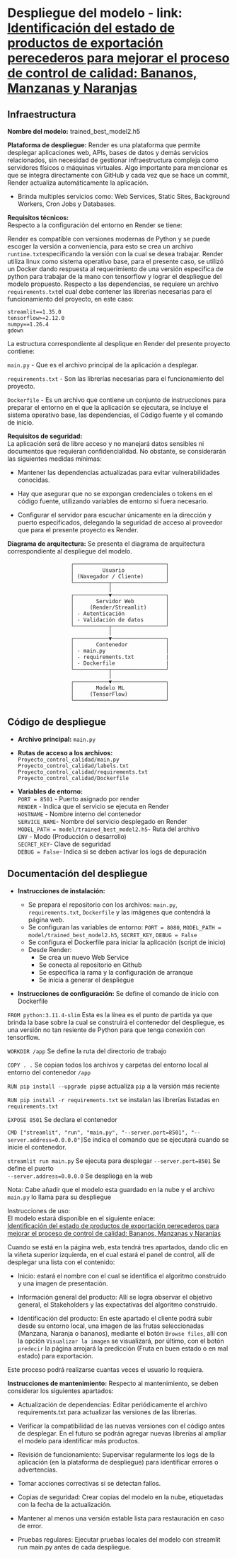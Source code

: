 # Despliegue del modelo - link: [Identificación del estado de productos de exportación perecederos para mejorar el proceso de control de calidad: Bananos, Manzanas y Naranjas](https://proyecto-control-calidad-1.onrender.com)  

## Infraestructura

**Nombre del modelo:** trained_best_model2.h5  
  
**Plataforma de despliegue:** Render es una plataforma que permite desplegar aplicaciones web, APIs, bases de datos y demás servicios relacionados, sin necesidad de gestionar infraestructura compleja como servidores físicos o máquinas virtuales. Algo importante para mencionar es que se integra directamente con GitHub y cada vez que se hace un commit, Render actualiza automáticamente la aplicación. 
  
  - Brinda multiples servicios como: Web Services, Static Sites, Background Workers, Cron Jobs y Databases. 
  
**Requisitos técnicos:**  
Respecto a la configuración del entorno en Render se tiene:

Render es compatible con versiones modernas de Python y se puede escoger la versión a conveniencia, para esto se crea un archivo `runtime.txt`especificando la versión con la cual se desea trabajar. Render utiliza linux como sistema operativo base, para el presente caso, se utilizó un Docker dando respuesta al requerimiento de una versión especifica de python para trabajar de la mano con tensorflow y lograr el despliegue del modelo propuesto. Respecto a las dependencias, se requiere un archivo `requirements.txt`el cual debe contener las librerías necesarias para el funcionamiento del proyecto, en este caso:

  
`streamlit==1.35.0`  
`tensorflow>=2.12.0`  
`numpy==1.26.4`  
`gdown`  

La estructura correspondiente al desplique en Render del presente proyecto contiene: 

`main.py` - Que es el archivo principal de la aplicación a desplegar.  
  
`requirements.txt` - Son las librerías necesarias para el funcionamiento del proyecto.
  
`Dockerfile` - Es un archivo que contiene un conjunto de instrucciones para preparar el entorno en el que la aplicación se ejecutara, se incluye el sistema operativo base, las dependencias, el Código fuente y el comando de inicio.
 
**Requisitos de seguridad:**  
La aplicación será de libre acceso y no manejará datos sensibles ni documentos que requieran confidencialidad. No obstante, se considerarán las siguientes medidas mínimas: 

- Mantener las dependencias actualizadas para evitar vulnerabilidades conocidas.

- Hay que asegurar que no se expongan credenciales o tokens en el código fuente, utilizando variables de entorno si fuera necesario.

- Configurar el servidor para escuchar únicamente en la dirección y puerto especificados, delegando la seguridad de acceso al proveedor que para el presente proyecto es Render. 

  
**Diagrama de arquitectura:** Se presenta el diagrama de arquitectura correspondiente al despliegue del modelo.
```
                    ┌─────────────────────────────┐
                    │         Usuario             │
                    │ (Navegador / Cliente)       │
                    └───────────┬─────────────────┘
                                │
                    ┌───────────▼─────────────────┐
                    │       Servidor Web          │
                    │     (Render/Streamlit)      │
                    │ - Autenticación             │
                    │ - Validación de datos       │
                    └───────────┬─────────────────┘
                                │
                    ┌───────────▼─────────────────┐
                    │       Contenedor            │
                    │ - main.py                   │
                    │ - requirements.txt          |
                    │ - Dockerfile                |
                    └───────────┬─────────────────┘
                                │
                    ┌───────────▼─────────────────┐
                    │       Modelo ML             │
                    │     (TensorFlow)            │
                    └─────────────────────────────┘
```

## Código de despliegue

- **Archivo principal:** `main.py`
  
- **Rutas de acceso a los archivos:**  
`Proyecto_control_calidad/main.py`  
`Proyecto_control_calidad/labels.txt`  
`Proyecto_control_calidad/requirements.txt`  
`Proyecto_control_calidad/Dockerfile`


- **Variables de entorno:**  
`PORT = 8501` - Puerto asignado por render  
`RENDER` - Indica que el servicio se ejecuta en Render  
`HOSTNAME` - Nombre interno del contenedor  
`SERVICE_NAME`- Nombre del servicio desplegado en Render  
`MODEL_PATH = model/trained_best_model2.h5`- Ruta del archivo  
`ENV` - Modo (Producción o desarrollo)  
`SECRET_KEY`- Clave de seguridad  
`DEBUG = False`- Indica si se deben activar los logs de depuración


  
## Documentación del despliegue

- **Instrucciones de instalación:**
  - Se prepara el repositorio con los archivos: `main.py`, `requirements.txt`, `Dockerfile` y las imágenes que contendrá la página web.  
  - Se configuran las variables de entorno: `PORT = 8080`, `MODEL_PATH = model/trained_best_model2.h5`, `SECRET_KEY`, `DEBUG = False`  
  - Se configura el Dockerfile para iniciar la aplicación (script de inicio)  
  - Desde Render:  
    - Se crea un nuevo Web Service  
    - Se conecta al repositorio en Github  
    - Se especifica la rama y la configuración de arranque  
    - Se inicia a generar el despliegue  
 
      
- **Instrucciones de configuración:**
Se define el comando de inicio con Dockerfile
  
`FROM python:3.11.4-slim` Esta es la línea es el punto de partida ya que brinda la base sobre la cual se construirá el contenedor del despliegue, es una versión no tan resiente de Python para que tenga conexión con tensorflow.
  
`WORKDIR /app` Se define la ruta del directorio de trabajo  

`COPY . .` Se copian todos los archivos y carpetas del entorno local al entorno del contenedor `/app`  

`RUN pip install --upgrade pip`se actualiza `pip` a la versión más reciente  

`RUN pip install -r requirements.txt` se instalan las librerías listadas en `requirements.txt`  

`EXPOSE 8501` Se declara el contenedor  

`CMD ["streamlit", "run", "main.py", "--server.port=8501", "--server.address=0.0.0.0"]`Se indica el comando que se ejecutará cuando se inicie el contenedor. 

`streamlit run main.py` Se ejecuta para desplegar
`--server.port=8501` Se define el puerto  
`--server.address=0.0.0.0` Se despliega en la web  

Nota: Cabe añadir que el modelo esta guardado en la nube y el archivo `main.py` lo llama para su despliegue

Instrucciones de uso:  
El modelo estará disponible en el siguiente enlace:  
[Identificación del estado de productos de exportación perecederos para mejorar el proceso de control de calidad: Bananos, Manzanas y Naranjas](https://proyecto-control-calidad-1.onrender.com)  

Cuando se está en la página web, esta tendrá tres apartados, dando clic en la viñeta superior izquierda, en el cual estará el panel de control, allí de desplegar una lista con el contenido:  
- Inicio: estará el nombre con el cual se identifica el algoritmo construido y una imagen de presentación.  
  
- Información general del producto: Allí se logra observar el objetivo general, el Stakeholders y las expectativas del algoritmo construido.  

- Identificación del producto: En este apartado el cliente podrá subir desde su entorno local, una imagen de las frutas seleccionadas (Manzana, Naranja o bananos), mediante el botón `Browse files`, allí con la opción `Visualizar la imagen` se visualizará, por último, con el botón `predecir` la página arrojará la predicción (Fruta en buen estado o en mal estado) para exportación. 

Este proceso podrá realizarse cuantas veces el usuario lo requiera.
 

**Instrucciones de mantenimiento:**
Respecto al mantenimiento, se deben considerar los siguientes apartados:

- Actualización de dependencias:
Editar periódicamente el archivo requirements.txt para actualizar las versiones de las librerías.

- Verificar la compatibilidad de las nuevas versiones con el código antes de desplegar. En el futuro se podrán agregar nuevas librerías al ampliar el modelo para identificar más productos.

- Revisión de funcionamiento: Supervisar regularmente los logs de la aplicación (en la plataforma de despliegue) para identificar errores o advertencias.

- Tomar acciones correctivas si se detectan fallos.

- Copias de seguridad: Crear copias del modelo en la nube, etiquetadas con la fecha de la actualización.

- Mantener al menos una versión estable lista para restauración en caso de error.

- Pruebas regulares: Ejecutar pruebas locales del modelo con streamlit run main.py antes de cada despliegue.



